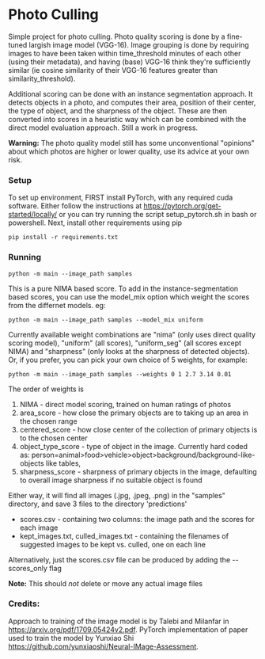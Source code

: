 # Photo Culling
Simple project for photo culling. Photo quality scoring is done by a fine-tuned largish image model (VGG-16). Image grouping is done 
by requiring images to have been taken within time_threshold minutes of each other (using their metadata), and having (base) VGG-16 think they're
sufficiently similar (ie cosine similarity of their VGG-16 features greater than similarity_threshold). 

Additional scoring can be done with an instance segmentation approach. It detects objects in a photo, and computes their area, position of their center,
the type of object, and the sharpness of the object. These are then converted into scores in a heuristic way which can be combined with the direct model 
evaluation approach. Still a work in progress.

**Warning:** The photo quality model still has some unconventional "opinions" about which photos are higher or lower quality, use its advice at your own risk.

### Setup
To set up environment, FIRST install PyTorch, with any required cuda software. Either follow the instructions at 
https://pytorch.org/get-started/locally/ or you can try running the script setup_pytorch.sh in bash or powershell.
Next, install other requirements using pip

``
pip install -r requirements.txt
``

### Running

``
python -m main --image_path samples
``

This is a pure NIMA based score. To add in the instance-segmentation based scores, you can use the model_mix option which weight the 
scores from the differnet models. eg: 

``
python -m main --image_path samples --model_mix uniform
``

Currently available weight combinations are 
"nima" (only uses direct quality scoring model), "uniform" (all scores), "uniform_seg" (all scores except NIMA) and "sharpness" (only looks 
at the sharpness of detected objects). Or, if you prefer, you can pick your own 
choice of 5 weights, for example:

``
python -m main --image_path samples --weights 0 1 2.7 3.14 0.01
``

The order of weights is 
1. NIMA - direct model scoring, trained on human ratings of photos
2. area_score - how close the primary objects are to taking up an area in the chosen range 
3. centered_score - how close center of the collection of primary objects is to the chosen center 
4. object_type_score - type of object in the image. Currently hard coded as: person=animal>food>vehicle>object>background/background-like-objects like tables, 
5. sharpness_score - sharpness of primary objects in the image, defaulting to overall image sharpness if no suitable object is found

Either way, it will find all images (.jpg, .jpeg, .png) in the "samples" directory, and save 3 files to the directory
'predictions'
- scores.csv - containing two columns: the image path and the scores for each image 
- kept_images.txt, culled_images.txt - containing the filenames of suggested images to be kept vs. culled, one on each line

Alternatively, just the scores.csv file can be produced by adding the --scores_only flag

**Note:** This should *not* delete or move any actual image files

### Credits:
Approach to training of the image model is by Talebi and Milanfar in https://arxiv.org/pdf/1709.05424v2.pdf.
PyTorch implementation of paper used to train the model by Yunxiao Shi https://github.com/yunxiaoshi/Neural-IMage-Assessment.
